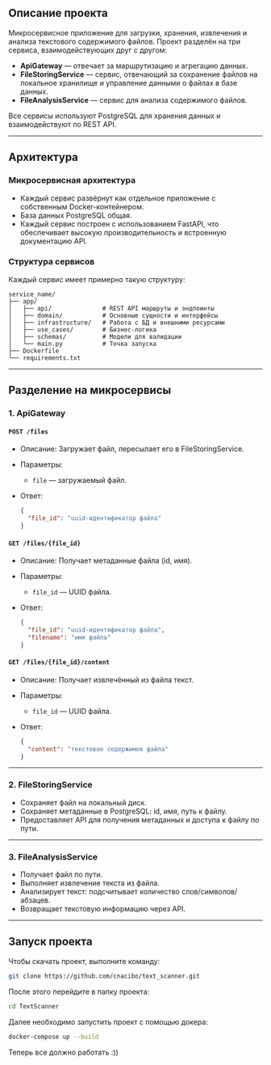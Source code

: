 ## Описание проекта

Микросервисное приложение для загрузки, хранения, извлечения и анализа текстового содержимого файлов. Проект разделён на три сервиса, взаимодействующих друг с другом:

* **ApiGateway** — отвечает за маршрутизацию и агрегацию данных.
* **FileStoringService** — сервис, отвечающий за сохранение файлов на локальное хранилище и управление данными о файлах в базе данных.
* **FileAnalysisService** — сервис для анализа содержимого файлов.

Все сервисы используют PostgreSQL для хранения данных и взаимодействуют по REST API.

---

## Архитектура

### Микросервисная архитектура

* Каждый сервис развёрнут как отдельное приложение с собственным Docker-контейнером.
* База данных PostgreSQL общая.
* Каждый сервис построен с использованием FastAPI, что обеспечивает высокую производительность и встроенную документацию API.

### Структура сервисов

Каждый сервис имеет примерно такую структуру:

```
service_name/
├── app/
│   ├── api/              # REST API маршруты и эндпоинты
│   ├── domain/           # Основные сущности и интерфейсы
│   ├── infrastructure/   # Работа с БД и внешними ресурсами
│   ├── use_cases/        # Бизнес-логика 
│   ├── schemas/          # Модели для валидации
│   └── main.py           # Точка запуска
├── Dockerfile
└── requirements.txt
```

---

## Разделение на микросервисы

### 1. ApiGateway

#### `POST /files`

* Описание: Загружает файл, пересылает его в FileStoringService.
* Параметры:

  * `file`  — загружаемый файл.
* Ответ:

  ```json
  {
    "file_id": "uuid-идентификатор файла"
  }
  ```

#### `GET /files/{file_id}`

* Описание: Получает метаданные файла (id, имя).
* Параметры:

  * `file_id` — UUID файла.
* Ответ:

  ```json
  {
    "file_id": "uuid-идентификатор файла",
    "filename": "имя файла"
  }
  ```

#### `GET /files/{file_id}/content`

* Описание: Получает извлечённый из файла текст.
* Параметры:

  * `file_id` — UUID файла.
* Ответ:

  ```json
  {
    "content": "текстовое содержимое файла"
  }
  ```

---

### 2. FileStoringService

* Сохраняет файл на локальный диск.
* Сохраняет метаданные в PostgreSQL: id, имя, путь к файлу.
* Предоставляет API для получения метаданных и доступа к файлу по пути.

---

### 3. FileAnalysisService

* Получает файл по пути.
* Выполняет извлечение текста из файла.
* Анализирует текст: подсчитывает количество слов/символов/абзацев.
* Возвращает текстовую информацию через API.

---

## Запуск проекта

Чтобы скачать проект, выполните команду:

```bash
git clone https://github.com/cnacibo/text_scanner.git
```
После этого перейдите в папку проекта:
```bash
cd TextScanner
```

Далее необходимо запустить проект с помощью докера:
```bash
docker-compose up --build
```
Теперь все должно работать :)) 

